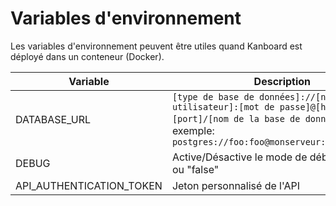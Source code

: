 Variables d'environnement
=====================

Les variables d'environnement peuvent être utiles quand Kanboard est déployé dans un conteneur (Docker).

| Variable                 | Description                                                                                                                     |
|--------------------------|---------------------------------------------------------------------------------------------------------------------------------|
| DATABASE_URL             | `[type de base de données]://[nom utilisateur]:[mot de passe]@[hote]:[port]/[nom de la base de données]`, exemple: `postgres://foo:foo@monserveur:5432/kanboard`   |
| DEBUG                    | Active/Désactive le mode de débogage: "true" ou "false"                                                                                    |
| API_AUTHENTICATION_TOKEN | Jeton personnalisé de l'API                                                                                                                |
